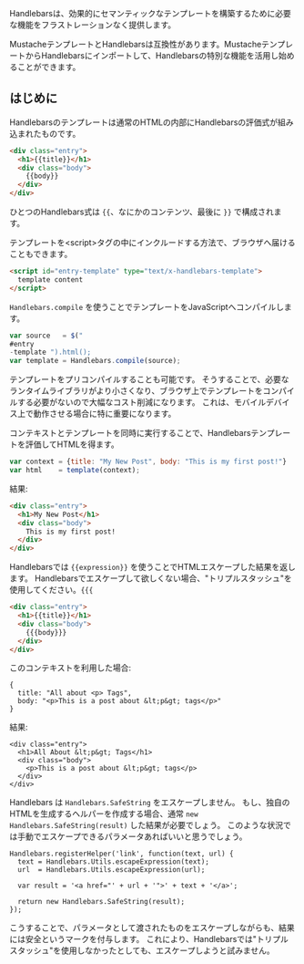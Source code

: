 Handlebarsは、効果的にセマンティックなテンプレートを構築するために必要な機能をフラストレーションなく提供します。

MustacheテンプレートとHandlebarsは互換性があります。MustacheテンプレートからHandlebarsにインポートして、Handlebarsの特別な機能を活用し始めることができます。

## はじめに

Handlebarsのテンプレートは通常のHTMLの内部にHandlebarsの評価式が組み込まれたものです。

```` html
<div class="entry">
  <h1>{{title}}</h1>
  <div class="body">
    {{body}}
  </div>
</div>
````

ひとつのHandlebars式は `{{`、なにかのコンテンツ、最後に `}}` で構成されます。

テンプレートを&lt;script&gt;タグの中にインクルードする方法で、ブラウザへ届けることもできます。

```` html
<script id="entry-template" type="text/x-handlebars-template">
  template content
</script>
````

`Handlebars.compile` を使うことでテンプレートをJavaScriptへコンパイルします。

```` javascript
var source   = $(" 
#entry
-template ").html();
var template = Handlebars.compile(source);
````

テンプレートをプリコンパイルすることも可能です。
そうすることで、必要なランタイムライブラリがより小さくなり、ブラウザ上でテンプレートをコンパイルする必要がないので大幅なコスト削減になります。
これは、モバイルデバイス上で動作させる場合に特に重要になります。

コンテキストとテンプレートを同時に実行することで、Handlebarsテンプレートを評価してHTMLを得ます。

```` javascript
var context = {title: "My New Post", body: "This is my first post!"}
var html    = template(context);
````

結果:


```` html
<div class="entry">
  <h1>My New Post</h1>
  <div class="body">
    This is my first post!
  </div>
</div>
````

Handlebarsでは `{{expression}}` を使うことでHTMLエスケープした結果を返します。
Handlebarsでエスケープして欲しくない場合、"トリプルスタッシュ"を使用してください。`{{{`


```` html
<div class="entry">
  <h1>{{title}}</h1>
  <div class="body">
    {{{body}}}
  </div>
</div>
````

このコンテキストを利用した場合:


````
{
  title: "All about <p> Tags",
  body: "<p>This is a post about &lt;p&gt; tags</p>"
}
````

結果:


````
<div class="entry">
  <h1>All About &lt;p&gt; Tags</h1>
  <div class="body">
    <p>This is a post about &lt;p&gt; tags</p>
  </div>
</div>
````

Handlebars は `Handlebars.SafeString` をエスケープしません。
もし、独自のHTMLを生成するヘルパーを作成する場合、通常 `new Handlebars.SafeString(result)` した結果が必要でしょう。
このような状況では手動でエスケープできるパラメータあればいいと思うでしょう。

````
Handlebars.registerHelper('link', function(text, url) {
  text = Handlebars.Utils.escapeExpression(text);
  url  = Handlebars.Utils.escapeExpression(url);

  var result = '<a href="' + url + '">' + text + '</a>';

  return new Handlebars.SafeString(result);
});
````

こうすることで、パラメータとして渡されたものをエスケープしながらも、結果には安全というマークを付与します。
これにより、Handlebarsでは"トリプルスタッシュ"を使用しなかったとしても、エスケープしようと試みません。 
